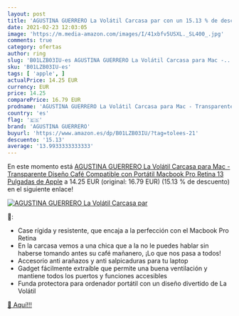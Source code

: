 ```yaml
---
layout: post
title: 'AGUSTINA GUERRERO La Volátil Carcasa par con un 15.13 % de descuento'
date: 2021-02-23 12:03:05
image: 'https://m.media-amazon.com/images/I/41xbfv5USXL._SL400_.jpg'
comments: true
category: ofertas
author: ring
slug: 'B01LZB03IU-es AGUSTINA GUERRERO La Volátil Carcasa para Mac -...'
sku: 'B01LZB03IU-es'
tags: [ 'apple', ]
actualPrice: 14.25 EUR
currency: EUR
price: 14.25
comparePrice: 16.79 EUR
prodname: 'AGUSTINA GUERRERO La Volátil Carcasa para Mac - Transparente  Diseño Café  Compatible con Portátil Macbook Pro Retina 13   Pulgadas de Apple'
country: 'es'
flag: '🇪🇸'
brand: 'AGUSTINA GUERRERO'
buyurl: 'https://www.amazon.es/dp/B01LZB03IU/?tag=tolees-21'
descuento: '15.13'
average: '13.9933333333333'
---
```


En este momento está [AGUSTINA GUERRERO La Volátil Carcasa para Mac - Transparente  Diseño Café  Compatible con Portátil Macbook Pro Retina 13   Pulgadas de Apple](https://www.amazon.es/dp/B01LZB03IU/?tag=tolees-21) a 14.25 EUR (original: 16.79 EUR) (15.13 %  de descuento) en el siguiente enlace!

[![AGUSTINA GUERRERO La Volátil Carcasa par](https://m.media-amazon.com/images/I/41xbfv5USXL._SL400_.jpg)](https://www.amazon.es/dp/B01LZB03IU/?tag=tolees-21)

🔎:

- Case rígida y resistente, que encaja a la perfección con el Macbook Pro Retina
- En la carcasa vemos a una chica que a la no le puedes hablar sin haberse tomando antes su café mañanero, ¡Lo que nos pasa a todos!
- Accesorio anti arañazos y anti salpicaduras para tu laptop
- Gadget fácilmente extraíble que permite una buena ventilación y mantiene todos los puertos y funciones accesibles
- Funda protectora para ordenador portátil con un diseño divertido de La Volátil

[🛒 Aquí!!!](https://www.amazon.es/dp/B01LZB03IU/?tag=tolees-21)
